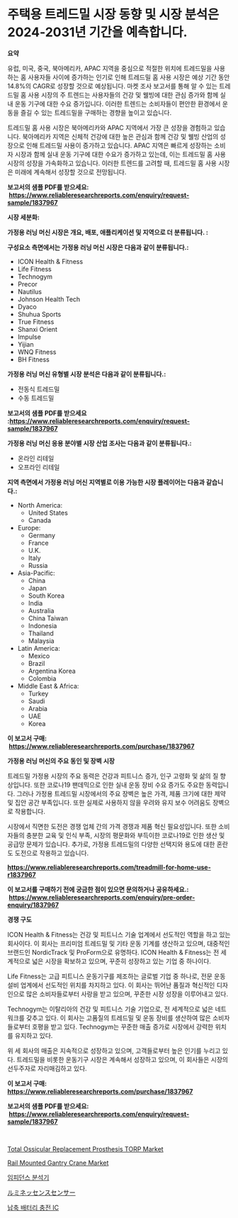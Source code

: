 <p><h1>주택용 트레드밀 시장 동향 및 시장 분석은 2024-2031년 기간을 예측합니다.</h1></p><p><strong>요약</strong></p>
<p><p>유럽, 미국, 중국, 북아메리카, APAC 지역을 중심으로 적절한 위치에 트레드밀을 사용하는 홈 사용자들 사이에 증가하는 인기로 인해 트레드밀 홈 사용 시장은 예상 기간 동안 14.8%의 CAGR로 성장할 것으로 예상됩니다. 마켓 조사 보고서를 통해 알 수 있는 트레드밀 홈 사용 시장의 주 트렌드는 사용자들의 건강 및 웰빙에 대한 관심 증가와 함께 실내 운동 기구에 대한 수요 증가입니다. 이러한 트렌드는 소비자들이 편안한 환경에서 운동을 즐길 수 있는 트레드밀을 구매하는 경향을 높이고 있습니다.</p><p>트레드밀 홈 사용 시장은 북아메리카와 APAC 지역에서 가장 큰 성장을 경험하고 있습니다. 북아메리카 지역은 신체적 건강에 대한 높은 관심과 함께 건강 및 웰빙 산업의 성장으로 인해 트레드밀 사용이 증가하고 있습니다. APAC 지역은 빠르게 성장하는 소비자 시장과 함께 실내 운동 기구에 대한 수요가 증가하고 있는데, 이는 트레드밀 홈 사용 시장의 성장을 가속화하고 있습니다. 이러한 트렌드를 고려할 때, 트레드밀 홈 사용 시장은 미래에 계속해서 성장할 것으로 전망됩니다.</p></p>
<p><strong>보고서의 샘플 PDF를 받으세요: &nbsp;<a href="https://www.reliableresearchreports.com/enquiry/request-sample/1837967">https://www.reliableresearchreports.com/enquiry/request-sample/1837967</a></strong></p>
<p><strong>시장 세분화:</strong></p>
<p><strong> 가정용 러닝 머신 시장은 개요, 배포, 애플리케이션 및 지역으로 더 분류됩니다. :</strong></p>
<p><strong>구성요소 측면에서는 가정용 러닝 머신 시장은 다음과 같이 분류됩니다.:</strong></p>
<p><ul><li>ICON Health & Fitness</li><li>Life Fitness</li><li>Technogym</li><li>Precor</li><li>Nautilus</li><li>Johnson Health Tech</li><li>Dyaco</li><li>Shuhua Sports</li><li>True Fitness</li><li>Shanxi Orient</li><li>Impulse</li><li>Yijian</li><li>WNQ Fitness</li><li>BH Fitness</li></ul></p>
<p><strong> 가정용 러닝 머신 유형별 시장 분석은 다음과 같이 분류됩니다.:</strong></p>
<p><ul><li>전동식 트레드밀</li><li>수동 트레드밀</li></ul></p>
<p><strong>보고서의 샘플 PDF를 받으세요 :<a href="https://www.reliableresearchreports.com/enquiry/request-sample/1837967">https://www.reliableresearchreports.com/enquiry/request-sample/1837967</a></strong></p>
<p><strong> 가정용 러닝 머신 응용 분야별 시장 산업 조사는 다음과 같이 분류됩니다.:</strong></p>
<p><ul><li>온라인 리테일</li><li>오프라인 리테일</li></ul></p>
<p><strong>지역 측면에서 가정용 러닝 머신 지역별로 이용 가능한 시장 플레이어는 다음과 같습니다.:</strong></p>
<p><ul>
    <li>
        North America:
        <ul>
            <li>United States</li>
            <li>Canada</li>
        </ul>
    </li>
    <li>
        Europe:
        <ul>
            <li>Germany</li>
            <li>France</li>
            <li>U.K.</li>
            <li>Italy</li>
            <li>Russia</li>
        </ul>
    </li>
    <li>
        Asia-Pacific:
        <ul>
            <li>China</li>
            <li>Japan</li>
            <li>South Korea</li>
            <li>India</li>
            <li>Australia</li>
            <li>China Taiwan</li>
            <li>Indonesia</li>
            <li>Thailand</li>
            <li>Malaysia</li>
        </ul>
    </li>
    <li>
        Latin America:
        <ul>
            <li>Mexico</li>
            <li>Brazil</li>
            <li>Argentina Korea</li>
            <li>Colombia</li>
        </ul>
    </li>
    <li>
        Middle East & Africa:
        <ul>
            <li>Turkey</li>
            <li>Saudi</li>
            <li>Arabia</li>
            <li>UAE</li>
            <li>Korea</li>
        </ul>
    </li>
    </ul></p>
<p><strong>이 보고서 구매: &nbsp;<a href="https://www.reliableresearchreports.com/purchase/1837967">https://www.reliableresearchreports.com/purchase/1837967</a></strong></p>
<p><strong>가정용 러닝 머신의 주요 동인 및 장벽 시장</strong></p>
<p><p>트레드밀 가정용 시장의 주요 동력은 건강과 피트니스 증가, 인구 고령화 및 삶의 질 향상입니다. 또한 코로나19 팬데믹으로 인한 실내 운동 장비 수요 증가도 주요한 동력입니다. 그러나 가정용 트레드밀 시장에서의 주요 장벽은 높은 가격, 제품 크기에 대한 제약 및 집안 공간 부족입니다. 또한 실제로 사용하지 않을 우려와 유지 보수 어려움도 장벽으로 작용합니다.</p><p>시장에서 직면한 도전은 경쟁 업체 간의 가격 경쟁과 제품 혁신 필요성입니다. 또한 소비자들의 충분한 교육 및 인식 부족, 시장의 평문화와 부득이한 코로나19로 인한 생산 및 공급망 문제가 있습니다. 추가로, 가정용 트레드밀의 다양한 선택지와 용도에 대한 혼란도 도전으로 작용하고 있습니다.</p></p>
<p><strong><a href="https://www.reliableresearchreports.com/treadmill-for-home-use-r1837967">https://www.reliableresearchreports.com/treadmill-for-home-use-r1837967</a></strong></p>
<p><strong>이 보고서를 구매하기 전에 궁금한 점이 있으면 문의하거나 공유하세요.: &nbsp;<a href="https://www.reliableresearchreports.com/enquiry/pre-order-enquiry/1837967">https://www.reliableresearchreports.com/enquiry/pre-order-enquiry/1837967</a></strong></p>
<p><strong>경쟁 구도</strong></p>
<p><p>ICON Health & Fitness는 건강 및 피트니스 기술 업계에서 선도적인 역할을 하고 있는 회사이다. 이 회사는 프리미엄 트레드밀 및 기타 운동 기계를 생산하고 있으며, 대중적인 브랜드인 NordicTrack 및 ProForm으로 유명하다. ICON Health & Fitness는 전 세계적으로 넓은 시장을 확보하고 있으며, 꾸준히 성장하고 있는 기업 중 하나이다.</p><p>Life Fitness는 고급 피트니스 운동기구를 제조하는 글로벌 기업 중 하나로, 전문 운동설비 업계에서 선도적인 위치를 차지하고 있다. 이 회사는 뛰어난 품질과 혁신적인 디자인으로 많은 소비자들로부터 사랑을 받고 있으며, 꾸준한 시장 성장을 이루어내고 있다.</p><p>Technogym는 이탈리아의 건강 및 피트니스 기술 기업으로, 전 세계적으로 넓은 네트워크를 갖추고 있다. 이 회사는 고품질의 트레드밀 및 운동 장비를 생산하여 많은 소비자들로부터 호평을 받고 있다. Technogym는 꾸준한 매출 증가로 시장에서 강력한 위치를 유지하고 있다.</p><p>위 세 회사의 매출은 지속적으로 성장하고 있으며, 고객들로부터 높은 인기를 누리고 있다. 트레드밀을 비롯한 운동기구 시장은 계속해서 성장하고 있으며, 이 회사들은 시장의 선두주자로 자리매김하고 있다.</p></p>
<p><strong>이 보고서 구매: &nbsp; <a href="https://www.reliableresearchreports.com/purchase/1837967">https://www.reliableresearchreports.com/purchase/1837967</a></strong></p>
<p><strong>보고서의 샘플 PDF를 받으세요: &nbsp;<a href="https://www.reliableresearchreports.com/enquiry/request-sample/1837967">https://www.reliableresearchreports.com/enquiry/request-sample/1837967</a></strong><strong></strong></p>
<p>&nbsp;</p>
<p><p><a href="https://github.com/mabutironaldo/Market-Research-Report-List-4/blob/main/total-ossicular-replacement-prosthesis-torp-market.md">Total Ossicular Replacement Prosthesis TORP Market</a></p><p><a href="https://view.publitas.com/reportprime-1/rail-mounted-gantry-crane-market-analysis-its-cagr-market-segmentation-and-global-industry-overview/">Rail Mounted Gantry Crane Market</a></p><p><a href="https://github.com/hxzi07639916/Market-Research-Report-List-1/blob/main/367434821244.md">임피던스 분석기</a></p><p><a href="https://medium.com/@dylancoleman70/%E8%9B%8D%E5%85%89%E3%82%BB%E3%83%B3%E3%82%B5%E3%83%BC%E5%B8%82%E5%A0%B4%E8%AA%BF%E6%9F%BB%E3%83%AC%E3%83%9D%E3%83%BC%E3%83%88-%E3%81%9D%E3%81%AE%E6%AD%B4%E5%8F%B2%E3%81%A8%E4%BA%88%E6%B8%AC2024%E5%B9%B4%E3%81%8B%E3%82%892031%E5%B9%B4%E3%81%BE%E3%81%A7-415aff7ed607">ルミネッセンスセンサー</a></p><p><a href="https://medium.com/@howaoole34545/2024%EB%85%84%EB%B6%80%ED%84%B0-2031%EB%85%84%EA%B9%8C%EC%A7%80%EC%9D%98-%EA%B8%B0%EA%B0%84%EC%9D%84-%EB%8C%80%EC%83%81%EC%9C%BC%EB%A1%9C-%ED%95%9C-%EC%97%B0%EC%A7%88%EC%82%B0-%EB%B0%B0%ED%84%B0%EB%A6%AC-%EC%B6%A9%EC%A0%84-ic-%EC%8B%9C%EC%9E%A5-%EB%B6%84%EC%84%9D-%EB%B0%8F-%EA%B7%9C%EB%AA%A8-%EC%98%88%EC%B8%A1-939ec75b953a">납축 배터리 충전 IC</a></p></p>